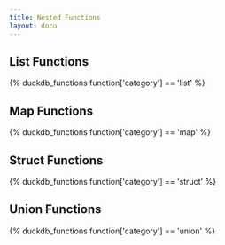 ```yaml
---
title: Nested Functions
layout: docu
---
```


## List Functions
{% duckdb_functions function['category'] == 'list' %}

## Map Functions
{% duckdb_functions function['category'] == 'map' %}

## Struct Functions
{% duckdb_functions function['category'] == 'struct' %}

## Union Functions
{% duckdb_functions function['category'] == 'union' %}

